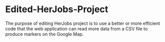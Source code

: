 # Edited-HerJobs-Project
The purpose of editing HerJobs project is to use a better or more efficient code that 
the web application can read more data from a CSV file to produce markers on the 
Google Map. 
